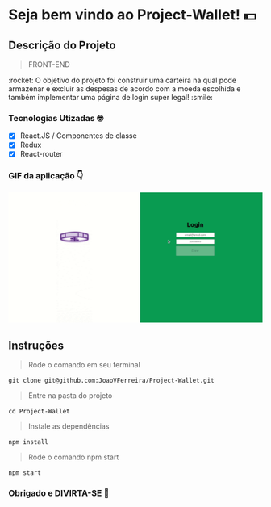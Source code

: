 # Seja bem vindo ao Project-Wallet! 💵

## Descrição do Projeto
> FRONT-END
<p>:rocket: O objetivo do projeto foi construir uma carteira na qual pode armazenar e excluir as despesas de acordo com a moeda escolhida e 
também implementar uma página de login super legal! :smile:</p>

### Tecnologias Utizadas :nerd_face:

- [x] React.JS / Componentes de classe
- [x] Redux
- [x] React-router

### GIF da aplicação :point_down:

<img src="src/asset/TrybeWallet.gif">

## Instruções 

> Rode o comando em seu terminal 

```
git clone git@github.com:JoaoVFerreira/Project-Wallet.git
```

> Entre na pasta do projeto 

```
cd Project-Wallet
```

> Instale as dependências

```
npm install
```

> Rode o comando npm start

```
npm start
```

### Obrigado e DIVIRTA-SE :tada:
